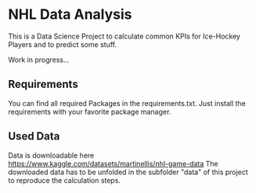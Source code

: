 # NHL Data Analysis

This is a Data Science Project to calculate common KPIs for Ice-Hockey Players and to predict some stuff.

Work in progress...

## Requirements
You can find all required Packages in the requirements.txt. Just install the requirements with your favorite package manager.

## Used Data
Data is downloadable here https://www.kaggle.com/datasets/martinellis/nhl-game-data
The downloaded data has to be unfolded in the subfolder "data" of this project to reproduce the calculation steps.

